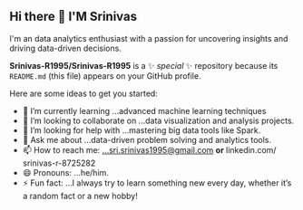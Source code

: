 ## Hi there 👋 I'M Srinivas 
I'm an data analytics enthusiast with a passion for uncovering insights and driving data-driven decisions.

**Srinivas-R1995/Srinivas-R1995** is a ✨ _special_ ✨ repository because its `README.md` (this file) appears on your GitHub profile.

Here are some ideas to get you started:

- 🌱 I’m currently learning ...advanced machine learning techniques
- 👯 I’m looking to collaborate on ...data visualization and analysis projects.
- 🤔 I’m looking for help with ...mastering big data tools like Spark.
- 💬 Ask me about ...data-driven problem solving and analytics tools.
- 📫 How to reach me: ...sri.srinivas1995@gmail.com **or** linkedin.com/ srinivas-r-8725282
- 😄 Pronouns: ...he/him.
- ⚡ Fun fact: ...I always try to learn something new every day, whether it’s a random fact or a new hobby!

